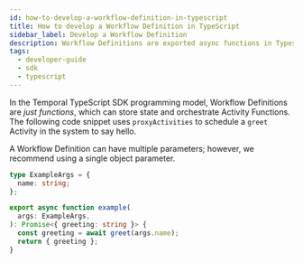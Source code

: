 ```yaml
---
id: how-to-develop-a-workflow-definition-in-typescript
title: How to develop a Workflow Definition in TypeScript
sidebar_label: Develop a Workflow Definition
description: Workflow Definitions are exported async functions in Typescript.
tags:
  - developer-guide
  - sdk
  - typescript
---
```


In the Temporal TypeScript SDK programming model, Workflow Definitions are _just functions_, which can store state and orchestrate Activity Functions.
The following code snippet uses `proxyActivities` to schedule a `greet` Activity in the system to say hello.

A Workflow Definition can have multiple parameters; however, we recommend using a single object parameter.

```typescript
type ExampleArgs = {
  name: string;
};

export async function example(
  args: ExampleArgs,
): Promise<{ greeting: string }> {
  const greeting = await greet(args.name);
  return { greeting };
}
```

